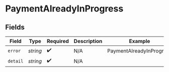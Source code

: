 # PaymentAlreadyInProgress


## Fields

| Field                    | Type                     | Required                 | Description              | Example                  |
| ------------------------ | ------------------------ | ------------------------ | ------------------------ | ------------------------ |
| `error`                  | *string*                 | :heavy_check_mark:       | N/A                      | PaymentAlreadyInProgress |
| `detail`                 | *string*                 | :heavy_check_mark:       | N/A                      |                          |